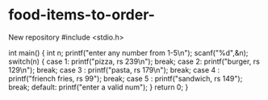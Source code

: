 # food-items-to-order-
New repository 
#include <stdio.h>

int main()
{
	int n;
	printf("enter any number from 1-5\n");
	scanf("%d",&n);
	switch(n)
	{
		case 1:
		printf("pizza, rs 239\n");
		break;
		case 2:
		printf("burger, rs 129\n");
		break;
		case 3 :
		printf("pasta, rs 179\n");
		break;
		case 4 :
		printf("friench fries, rs 99");
		break;
		case 5 :
		printf("sandwich, rs 149");
		break;
		default:
		printf("enter a valid num");
	}
	return 0;
}
